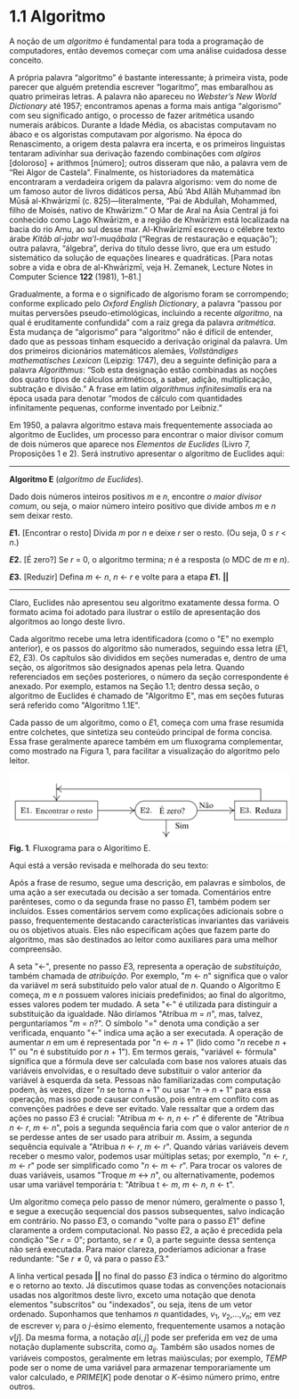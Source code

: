 # 1.1 Algoritmo

A noção de um _algoritmo_ é fundamental para toda a programação de computadores, então devemos começar com uma análise cuidadosa desse conceito.

A própria palavra “algoritmo” é bastante interessante; à primeira vista, pode parecer que alguém pretendia escrever “logaritmo”, mas embaralhou as quatro primeiras letras. A palavra não apareceu no _Webster’s New World Dictionary_ até 1957; encontramos apenas a forma mais antiga “algorismo” com seu significado antigo, o processo de fazer aritmética usando numerais arábicos. Durante a Idade Média, os abacistas computavam no ábaco e os algoristas computavam por algorismo. Na época do Renascimento, a origem desta palavra era incerta, e os primeiros linguistas tentaram adivinhar sua derivação fazendo combinações com _algiros_ [doloroso] + arithmos [número]; outros disseram que não, a palavra vem de “Rei Algor de Castela”. Finalmente, os historiadores da matemática encontraram a verdadeira origem da palavra algorismo: vem do nome de um famoso autor de livros didáticos persa, Abū ‘Abd Allāh Muḥammad ibn Mūsā al-Khwārizmī (c. 825)—literalmente, “Pai de Abdullah, Mohammed, filho de Moisés, nativo de Khwārizm.” O Mar de Aral na Ásia Central já foi conhecido como Lago Khwārizm, e a região de Khwārizm está localizada na bacia do rio Amu, ao sul desse mar. Al-Khwārizmī escreveu o célebre texto árabe _Kitāb al-jabr wa’l-muqābala_ (“Regras de restauração e equação”); outra palavra, “álgebra”, deriva do título desse livro, que era um estudo sistemático da solução de equações lineares e quadráticas. [Para notas sobre a vida e obra de al-Khwārizmī, veja H. Zemanek, Lecture Notes in Computer Science **122** (1981), 1–81.]

Gradualmente, a forma e o significado de algorismo foram se corrompendo; conforme explicado pelo _Oxford English Dictionary_, a palavra “passou por muitas perversões pseudo-etimológicas, incluindo a recente _algoritmo_, na qual é eruditamente confundida” com a raiz grega da palavra _aritmética_. Esta mudança de “algorismo” para “algoritmo” não é difícil de entender, dado que as pessoas tinham esquecido a derivação original da palavra. Um dos primeiros dicionários matemáticos alemães, _Vollständiges mathematisches Lexicon_ (Leipzig: 1747), deu a seguinte definição para a palavra _Algorithmus_: “Sob esta designação estão combinadas as noções dos quatro tipos de cálculos aritméticos, a saber, adição, multiplicação, subtração e divisão.” A frase em latim _algorithmus infinitesimalis_ era na época usada para denotar “modos de cálculo com quantidades infinitamente pequenas, conforme inventado por Leibniz.”

Em 1950, a palavra algoritmo estava mais frequentemente associada ao algoritmo de Euclides, um processo para encontrar o maior divisor comum de dois números que aparece nos *Elementos de Euclides* (Livro 7, Proposições 1 e 2). Será instrutivo apresentar o algoritmo de Euclides aqui:

---
**Algoritmo E** (*algoritmo de Euclides*).

Dado dois números inteiros positivos *$m$* e *$n$*, encontre *o maior divisor comum*, ou seja, o maior número inteiro positivo que divide ambos *$m$* e *$n$* sem deixar resto.

**$E1$.** [Encontrar o resto] Divida *$m$* por *$n$* e deixe *$r$* ser o resto. (Ou seja, 0 ≤ *$r$* < *$n$*.)

**$E2$.** [É zero?] Se *$r$* = 0, o algoritmo termina; *$n$* é a resposta (o MDC de *$m$* e *$n$*).

**$E3$.** [Reduzir] Defina *$m$* ← *$n$*, *$n$* ← *$r$* e volte para a etapa **$E1$.** **||**

---

Claro, Euclides não apresentou seu algoritmo exatamente dessa forma. O formato acima foi adotado para ilustrar o estilo de apresentação dos algoritmos ao longo deste livro.

Cada algoritmo recebe uma letra identificadora (como o "E" no exemplo anterior), e os passos do algoritmo são numerados, seguindo essa letra ($E1$, $E2$, $E3$). Os capítulos são divididos em seções numeradas e, dentro de uma seção, os algoritmos são designados apenas pela letra. Quando referenciados em seções posteriores, o número da seção correspondente é anexado. Por exemplo, estamos na Seção 1.1; dentro dessa seção, o algoritmo de Euclides é chamado de "Algoritmo E", mas em seções futuras será referido como "Algoritmo 1.1E".

Cada passo de um algoritmo, como o $E1$, começa com uma frase resumida entre colchetes, que sintetiza seu conteúdo principal de forma concisa. Essa frase geralmente aparece também em um fluxograma complementar, como mostrado na Figura 1, para facilitar a visualização do algoritmo pelo leitor.

![fig-1](/assets/images/volume-1/fig-1.png)
**Fig. 1**. Fluxograma para o Algoritimo E.

Aqui está a versão revisada e melhorada do seu texto:

Após a frase de resumo, segue uma descrição, em palavras e símbolos, de uma ação a ser executada ou decisão a ser tomada. Comentários entre parênteses, como o da segunda frase no passo $E1$, também podem ser incluídos. Esses comentários servem como explicações adicionais sobre o passo, frequentemente destacando características invariantes das variáveis ou os objetivos atuais. Eles não especificam ações que fazem parte do algoritmo, mas são destinados ao leitor como auxiliares para uma melhor compreensão.

A seta "←", presente no passo $E3$, representa a operação de *substituição*, também chamada de *atribuição*. Por exemplo, "$m$ ← $n$" significa que o valor da variável $m$ será substituído pelo valor atual de $n$. Quando o Algoritmo E começa, $m$ e $n$ possuem valores iniciais predefinidos; ao final do algoritmo, esses valores podem ter mudado. A seta "←" é utilizada para distinguir a substituição da igualdade. Não diríamos "Atribua $m$ = $n$", mas, talvez, perguntaríamos "$m$ = $n$?". O símbolo "=" denota uma condição a ser verificada, enquanto "←" indica uma ação a ser executada. A operação de aumentar $n$ em um é representada por "$n$ ← $n$ + 1" (lido como "$n$ recebe $n$ + 1" ou "$n$ é substituído por $n$ + 1"). Em termos gerais, "variável ← fórmula" significa que a fórmula deve ser calculada com base nos valores atuais das variáveis envolvidas, e o resultado deve substituir o valor anterior da variável à esquerda da seta. Pessoas não familiarizadas com computação podem, às vezes, dizer "$n$ se torna $n$ + 1" ou usar "$n$ → $n$ + 1" para essa operação, mas isso pode causar confusão, pois entra em conflito com as convenções padrões e deve ser evitado. Vale ressaltar que a ordem das ações no passo $E3$ é crucial: "Atribua $m$ ← $n$, $n$ ← $r$" é diferente de "Atribua $n$ ← $r$, $m$ ← $n$", pois a segunda sequência faria com que o valor anterior de $n$ se perdesse antes de ser usado para atribuir $m$. Assim, a segunda sequência equivale a "Atribua $n$ ← $r$, $m$ ← $r$". Quando várias variáveis devem receber o mesmo valor, podemos usar múltiplas setas; por exemplo, "$n$ ← $r$, $m$ ← $r$" pode ser simplificado como "$n$ ← $m$ ← $r$". Para trocar os valores de duas variáveis, usamos "Troque $m$ ↔ $n$", ou alternativamente, podemos usar uma variável temporária t: "Atribua t ← $m$, $m$ ← $n$, $n$ ← t".

Um algoritmo começa pelo passo de menor número, geralmente o passo 1, e segue a execução sequencial dos passos subsequentes, salvo indicação em contrário. No passo $E3$, o comando "volte para o passo $E1$" define claramente a ordem computacional. No passo $E2$, a ação é precedida pela condição "Se $r = 0$"; portanto, se $r ≠ 0$, a parte seguinte dessa sentença não será executada. Para maior clareza, poderíamos adicionar a frase redundante: "Se $r ≠ 0$, vá para o passo $E3$."

A linha vertical pesada **||** no final do passo $E3$ indica o término do algoritmo e o retorno ao texto. Já discutimos quase todas as convenções notacionais usadas nos algoritmos deste livro, exceto uma notação que denota elementos "subscritos" ou "indexados", ou seja, itens de um vetor ordenado. Suponhamos que tenhamos $n$ quantidades, $v_1$, $v_2$,$...$,$v_n$; em vez de escrever $v_j$ para o $j$-ésimo elemento, frequentemente usamos a notação $v[j]$. Da mesma forma, a notação $a[i, j]$ pode ser preferida em vez de uma notação duplamente subscrita, como $a_{ij}$. Também são usados nomes de variáveis compostos, geralmente em letras maiúsculas; por exemplo, $TEMP$ pode ser o nome de uma variável para armazenar temporariamente um valor calculado, e $PRIME[K]$ pode denotar o $K$-ésimo número primo, entre outros.

<!-- So much for the form of algorithms; now let us perform one. It should be -->
